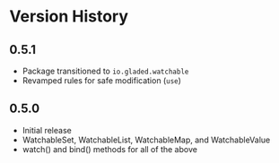 # Version History

## 0.5.1

* Package transitioned to `io.gladed.watchable`
* Revamped rules for safe modification (`use`)

## 0.5.0

* Initial release
* WatchableSet, WatchableList, WatchableMap, and WatchableValue
* watch() and bind() methods for all of the above
